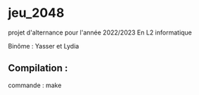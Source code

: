 # jeu_2048

projet d'alternance pour l'année 2022/2023 En L2 informatique

Binôme : Yasser et Lydia


## Compilation :
commande : make 
